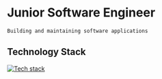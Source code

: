 # Junior Software Engineer

`Building and maintaining software applications`

## Technology Stack

[![Tech stack](https://skillicons.dev/icons?i=js,ts,react,talwind,nextjs,expressjs,nodejs,python,postgres,prisma,git,github,notion)](https://skillicons.dev)
